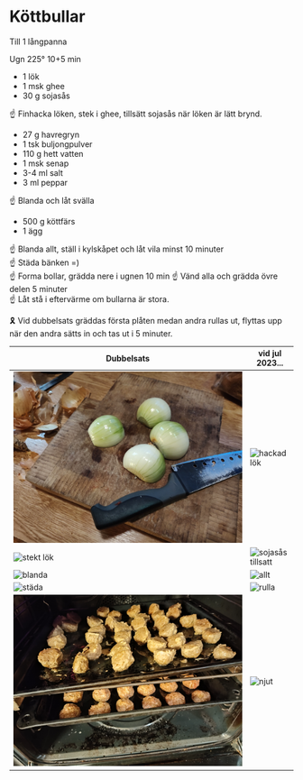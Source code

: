 Köttbullar
==========

Till 1 långpanna

Ugn 225° 10+5 min

* 1 lök
* 1 msk ghee
* 30 g sojasås

☝ Finhacka löken, stek i ghee, tillsätt sojasås när löken är lätt brynd.

* 27 g havregryn
* 1 tsk buljongpulver
* 110 g hett vatten 
* 1 msk senap
* 3-4 ml salt
* 3 ml peppar

☝ Blanda och låt svälla

* 500 g köttfärs
* 1 ägg

☝ Blanda allt, ställ i kylskåpet och låt vila minst 10 minuter  
☝ Städa bänken =)  
☝ Forma bollar, grädda nere i ugnen 10 min
☝ Vänd alla och grädda övre delen 5 minuter  
☝ Låt stå i eftervärme om bullarna är stora.

🎗 Vid dubbelsats gräddas första plåten medan andra rullas ut, flyttas
upp när den andra sätts in och tas ut i 5 minuter.

| Dubbelsats                                | vid jul 2023...                                       |
| ----------------------------------------- | ----------------------------------------------------- |
| ![Lök...](köttbullar-img/01_lök.jpg)      | ![hackad lök](köttbullar-img/02_hackat.jpg)           |
| ![stekt lök](köttbullar-img/03_stekt.jpg) | ![sojasås tillsatt](köttbullar-img/04_soja_i_lök.jpg) |
| ![blanda](köttbullar-img/05_blanda.jpg)   | ![allt](köttbullar-img/06_allt.jpg)                   |
| ![städa](köttbullar-img/07_städa.jpg)     | ![rulla](köttbullar-img/08_rulla.jpg)                 |
| ![grädda](köttbullar-img/09_grädda.jpg)   | ![njut](köttbullar-img/10_njut.jpg)                   |
